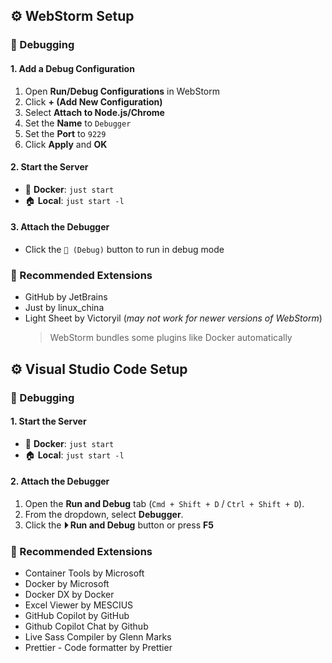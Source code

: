 ## ⚙️ WebStorm Setup

### 🐞 Debugging

#### 1. Add a Debug Configuration

1. Open **Run/Debug Configurations** in WebStorm
2. Click **+ (Add New Configuration)**
3. Select **Attach to Node.js/Chrome**
4. Set the **Name** to `Debugger`
5. Set the **Port** to `9229`
6. Click **Apply** and **OK**

#### 2. Start the Server

- 🐳 **Docker**: `just start`
- 🏠 **Local**: `just start -l`

#### 3. Attach the Debugger

- Click the `🐞 (Debug)` button to run in debug mode

### 🧰 Recommended Extensions

- GitHub by JetBrains
- Just by linux_china
- Light Sheet by Victoryil (_may not work for newer versions of WebStorm_)
  > WebStorm bundles some plugins like Docker automatically

## ⚙️ Visual Studio Code Setup

### 🐞 Debugging

#### 1. Start the Server

- 🐳 **Docker**: `just start`
- 🏠 **Local**: `just start -l`

#### 2. Attach the Debugger

1. Open the **Run and Debug** tab (`Cmd + Shift + D` / `Ctrl + Shift + D`).
2. From the dropdown, select **Debugger**.
3. Click the **⏵ Run and Debug** button or press **F5**

### 🧰 Recommended Extensions

- Container Tools by Microsoft
- Docker by Microsoft
- Docker DX by Docker
- Excel Viewer by MESCIUS
- GitHub Copilot by GitHub
- Github Copilot Chat by Github
- Live Sass Compiler by Glenn Marks
- Prettier - Code formatter by Prettier
